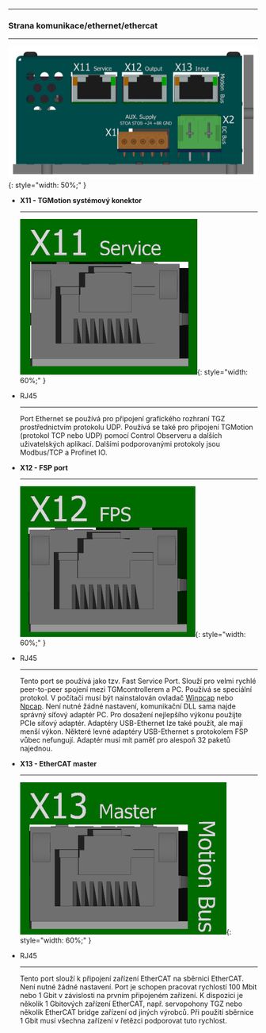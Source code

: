 <!--##Konektory-->
___
### Strana komunikace/ethernet/ethercat
___

![ETH connectors](../../../../source/img/TGZ-D-48-13_26_enetCon.png){: style="width: 50%;" }


<div class="grid cards" markdown>

-   **X11 - TGMotion systémový konektor**

    ---
    ![X11 service RJ45](../../../../source/img/RJ45_X11_service.png){: style="width: 60%;" }

-   RJ45

	---

	Port Ethernet se používá pro připojení grafického rozhraní TGZ prostřednictvím protokolu UDP.
	Používá se také pro připojení TGMotion (protokol TCP nebo UDP) pomocí Control Observeru a dalších uživatelských aplikací.
	Dalšími podporovanými protokoly jsou Modbus/TCP a Profinet IO.
		
-   **X12 - FSP port**

    ---
    ![X12 FSP RJ45](../../../../source/img/RJ45_X12_FSP.png){: style="width: 60%;" }

-   RJ45

	---

	Tento port se používá jako tzv. Fast Service Port. 
	Slouží pro velmi rychlé peer-to-peer spojení mezi TGMcontrollerem a PC.
	Používá se speciální protokol.
	V počítači musí být nainstalován ovladač [Winpcap](https://www.winpcap.org/) nebo [Npcap](https://npcap.com/). 
	Není nutné žádné nastavení, komunikační DLL sama najde správný síťový adaptér PC. 
	Pro dosažení nejlepšího výkonu použijte PCIe síťový adaptér.
	Adaptéry USB-Ethernet lze také použít, ale mají menší výkon.
	Některé levné adaptéry USB-Ethernet s protokolem FSP vůbec nefungují.
	Adaptér musí mít paměť pro alespoň 32 paketů najednou.
	
-   **X13 - EtherCAT master**

    ---
    ![X13 ECAT master RJ45](../../../../source/img/RJ45_X13_master.png){: style="width: 60%;" }

-   RJ45

	---

	Tento port slouží k připojení zařízení EtherCAT na sběrnici EtherCAT.
	Není nutné žádné nastavení.
	Port je schopen pracovat rychlostí 100 Mbit nebo 1 Gbit v závislosti na prvním připojeném zařízení.
	K dispozici je několik 1 Gbitových zařízení EtherCAT, např. servopohony TGZ nebo několik EtherCAT bridge zařízení od jiných výrobců.
	Při použití sběrnice 1 Gbit musí všechna zařízení v řetězci podporovat tuto rychlost.
	
</div>	